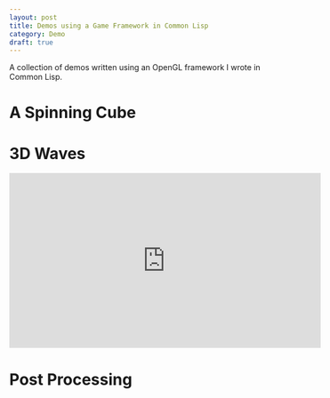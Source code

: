 ```yaml
---
layout: post
title: Demos using a Game Framework in Common Lisp
category: Demo
draft: true
---
```


A collection of demos written using an OpenGL framework I wrote in Common Lisp.

<!-- more -->


# A Spinning Cube


# 3D Waves

<iframe width="560" height="315" src="https://www.youtube.com/embed/TmYnBcqdzwE?si=AMYwcXk7-Oaje-jX" title="YouTube video player" frameborder="0" allow="accelerometer; autoplay; clipboard-write; encrypted-media; gyroscope; picture-in-picture; web-share" referrerpolicy="strict-origin-when-cross-origin" allowfullscreen></iframe>


# Post Processing
